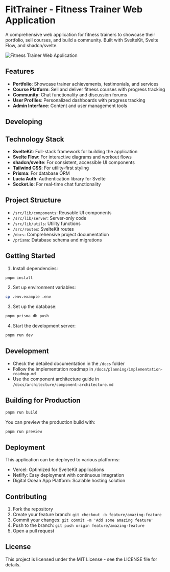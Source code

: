 # FitTrainer - Fitness Trainer Web Application

A comprehensive web application for fitness trainers to showcase their portfolio, sell courses, and build a community. Built with SvelteKit, Svelte Flow, and shadcn/svelte.

![Fitness Trainer Web Application](/static/banner.png)

## Features

- **Portfolio**: Showcase trainer achievements, testimonials, and services
- **Course Platform**: Sell and deliver fitness courses with progress tracking
- **Community**: Chat functionality and discussion forums
- **User Profiles**: Personalized dashboards with progress tracking
- **Admin Interface**: Content and user management tools

## Developing

## Technology Stack

- **SvelteKit**: Full-stack framework for building the application
- **Svelte Flow**: For interactive diagrams and workout flows
- **shadcn/svelte**: For consistent, accessible UI components
- **Tailwind CSS**: For utility-first styling
- **Prisma**: For database ORM
- **Lucia Auth**: Authentication library for Svelte
- **Socket.io**: For real-time chat functionality

## Project Structure

- `/src/lib/components`: Reusable UI components
- `/src/lib/server`: Server-only code
- `/src/lib/utils`: Utility functions
- `/src/routes`: SvelteKit routes
- `/docs`: Comprehensive project documentation
- `/prisma`: Database schema and migrations

## Getting Started

1. Install dependencies:

```bash
pnpm install
```

2. Set up environment variables:

```bash
cp .env.example .env
```

3. Set up the database:

```bash
pnpm prisma db push
```

4. Start the development server:

```bash
pnpm run dev
```

## Development

- Check the detailed documentation in the `/docs` folder
- Follow the implementation roadmap in `/docs/planning/implementation-roadmap.md`
- Use the component architecture guide in `/docs/architecture/component-architecture.md`

## Building for Production

```bash
pnpm run build
```

You can preview the production build with:

```bash
pnpm run preview
```

## Deployment

This application can be deployed to various platforms:

- Vercel: Optimized for SvelteKit applications
- Netlify: Easy deployment with continuous integration
- Digital Ocean App Platform: Scalable hosting solution

## Contributing

1. Fork the repository
2. Create your feature branch: `git checkout -b feature/amazing-feature`
3. Commit your changes: `git commit -m 'Add some amazing feature'`
4. Push to the branch: `git push origin feature/amazing-feature`
5. Open a pull request

## License

This project is licensed under the MIT License - see the LICENSE file for details.
